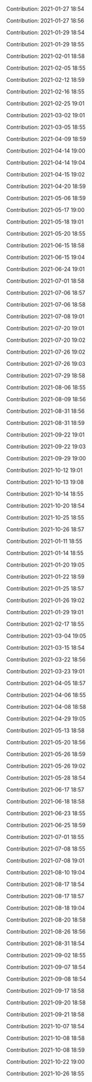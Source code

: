 Contribution: 2021-01-27 18:54

Contribution: 2021-01-27 18:56

Contribution: 2021-01-29 18:54

Contribution: 2021-01-29 18:55

Contribution: 2021-02-01 18:58

Contribution: 2021-02-05 18:55

Contribution: 2021-02-12 18:59

Contribution: 2021-02-16 18:55

Contribution: 2021-02-25 19:01

Contribution: 2021-03-02 19:01

Contribution: 2021-03-05 18:55

Contribution: 2021-04-09 18:59

Contribution: 2021-04-14 19:00

Contribution: 2021-04-14 19:04

Contribution: 2021-04-15 19:02

Contribution: 2021-04-20 18:59

Contribution: 2021-05-06 18:59

Contribution: 2021-05-17 19:00

Contribution: 2021-05-18 19:01

Contribution: 2021-05-20 18:55

Contribution: 2021-06-15 18:58

Contribution: 2021-06-15 19:04

Contribution: 2021-06-24 19:01

Contribution: 2021-07-01 18:58

Contribution: 2021-07-06 18:57

Contribution: 2021-07-06 18:58

Contribution: 2021-07-08 19:01

Contribution: 2021-07-20 19:01

Contribution: 2021-07-20 19:02

Contribution: 2021-07-26 19:02

Contribution: 2021-07-26 19:03

Contribution: 2021-07-29 18:58

Contribution: 2021-08-06 18:55

Contribution: 2021-08-09 18:56

Contribution: 2021-08-31 18:56

Contribution: 2021-08-31 18:59

Contribution: 2021-09-22 19:01

Contribution: 2021-09-22 19:03

Contribution: 2021-09-29 19:00

Contribution: 2021-10-12 19:01

Contribution: 2021-10-13 19:08

Contribution: 2021-10-14 18:55

Contribution: 2021-10-20 18:54

Contribution: 2021-10-25 18:55

Contribution: 2021-10-26 18:57

Contribution: 2021-01-11 18:55

Contribution: 2021-01-14 18:55

Contribution: 2021-01-20 19:05

Contribution: 2021-01-22 18:59

Contribution: 2021-01-25 18:57

Contribution: 2021-01-26 19:02

Contribution: 2021-01-29 19:01

Contribution: 2021-02-17 18:55

Contribution: 2021-03-04 19:05

Contribution: 2021-03-15 18:54

Contribution: 2021-03-22 18:56

Contribution: 2021-03-23 19:01

Contribution: 2021-04-05 18:57

Contribution: 2021-04-06 18:55

Contribution: 2021-04-08 18:58

Contribution: 2021-04-29 19:05

Contribution: 2021-05-13 18:58

Contribution: 2021-05-20 18:56

Contribution: 2021-05-26 18:59

Contribution: 2021-05-26 19:02

Contribution: 2021-05-28 18:54

Contribution: 2021-06-17 18:57

Contribution: 2021-06-18 18:58

Contribution: 2021-06-23 18:55

Contribution: 2021-06-25 18:59

Contribution: 2021-07-01 18:55

Contribution: 2021-07-08 18:55

Contribution: 2021-07-08 19:01

Contribution: 2021-08-10 19:04

Contribution: 2021-08-17 18:54

Contribution: 2021-08-17 18:57

Contribution: 2021-08-18 19:04

Contribution: 2021-08-20 18:58

Contribution: 2021-08-26 18:56

Contribution: 2021-08-31 18:54

Contribution: 2021-09-02 18:55

Contribution: 2021-09-07 18:54

Contribution: 2021-09-08 18:54

Contribution: 2021-09-17 18:58

Contribution: 2021-09-20 18:58

Contribution: 2021-09-21 18:58

Contribution: 2021-10-07 18:54

Contribution: 2021-10-08 18:58

Contribution: 2021-10-08 18:59

Contribution: 2021-10-22 19:00

Contribution: 2021-10-26 18:55

